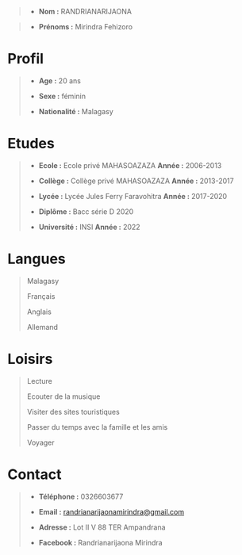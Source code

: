 >* **Nom :** RANDRIANARIJAONA

>* **Prénoms :** Mirindra Fehizoro


# Profil
 

>* **Age :** 20 ans 
>
>* **Sexe :** féminin
>
>* **Nationalité :** Malagasy


# Etudes


>* **Ecole :** Ecole privé MAHASOAZAZA  **Année :** 2006-2013
>
>* **Collège :** Collège privé MAHASOAZAZA **Année :** 2013-2017
>
>* **Lycée :** Lycée Jules Ferry Faravohitra **Année :** 2017-2020
>
>* **Diplôme :** Bacc série D 2020
>
>* **Université :** INSI **Année :** 2022


# Langues


> Malagasy
> 
> Français
>
> Anglais
>
> Allemand


# Loisirs


> Lecture
>
> Ecouter de la musique
>
> Visiter des sites touristiques
>
> Passer du temps avec la famille et les amis
>
>Voyager


# Contact

>- **Téléphone :** 0326603677
>
>- **Email :** <randrianarijaonamirindra@gmail.com>
>
>- **Adresse :** Lot II V 88 TER Ampandrana
>
>- **Facebook :** Randrianarijaona Mirindra